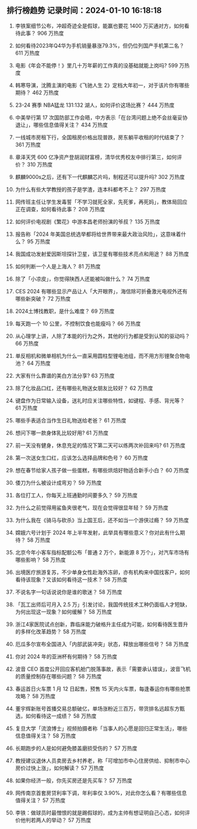 
## 排行榜趋势 记录时间：2024-01-10 16:18:18
  
  1. 李铁案细节公布，冲超奇迹全是假球，能赢也要花 1400 万买通对方，如何看待此事？ 906 万热度
    
  2. 如何看待2023年Q4华为手机销量暴涨79.3%，但仍位列国产手机第二名？ 611 万热度
    
  3. 电影《年会不能停！》里几十万年薪的工作真的没基础就能上岗吗? 599 万热度
    
  4. 韩寒导演，沈腾主演的电影《飞驰人生 2》定档大年初一，对于该片你有哪些期待？ 462 万热度
    
  5. 23-24 赛季 NBA猛龙 131:132 湖人，如何评价这场比赛？ 444 万热度
    
  6. 中美举行第 17 次国防部工作会晤，中方表示「在台湾问题上绝不会丝毫妥协退让」，哪些信息值得关注？ 434 万热度
    
  7. 一线城市房租下行，全国租房价格出现普跌，房东躺平收租的时代结束了？ 361 万热度
    
  8. 章泽天凭 600 亿净资产登胡润财富榜，清华优秀校友中排行第三，如何评价？ 310 万热度
    
  9. 麒麟9000s之后，还有下一代麒麟芯片吗，制程还可以提升吗? 302 万热度
    
  10. 为什么有些大学教授的孩子是学渣，连本科都考不上？ 297 万热度
    
  11. 网传班主任让学生发毒誓「不学习就死全家，先死爹，再死妈」，教体局回应正在调查，如何看待此事？ 208 万热度
    
  12. 如何评价电视剧《繁花》中游本昌老师扮演的爷叔？ 135 万热度
    
  13. 报告称「2024 年美国总统选举都将给世界带来最大政治风险」，这意味着什么？ 95 万热度
    
  14. 我国成功发射爱因斯坦探针卫星，该卫星有哪些技术亮点和用途？ 88 万热度
    
  15. 如何判断一个人是上海人？ 81 万热度
    
  16. 除了「小凉皮」，你觉得陕西人还能被叫做什么？ 74 万热度
    
  17. CES 2024 有哪些显示产品让人「大开眼界」，海信除可折叠激光电视外还有哪些新突破？ 72 万热度
    
  18. 2024土博找教职，是什么难度？ 69 万热度
    
  19. 每天跑一个 10 公里，不控制饮食也能瘦吗？ 66 万热度
    
  20. 从心理学上讲，人除了本能的行为之外，其他的行为都是受到认知的驱动吗？ 66 万热度
    
  21. 单反相机和微单相机为什么一直采用圆柱型锂电池组，而不用方形锂聚合物电池？ 64 万热度
    
  22. 大家有什么靠谱的美白方法分享? 63 万热度
    
  23. 除了化妆品口红，还有哪些礼物送女朋友比较好？ 62 万热度
    
  24. 键盘作为日常输入设备，送礼时应关注哪些特性，如键程、手感、背光等？ 61 万热度
    
  25. 哪些手表适合当作生日礼物送给老爸？ 61 万热度
    
  26. 想问下哪一款身体乳比较好用? 61 万热度
    
  27. 前一天没有健身，休息充足的情况下第二天可以练两次补回来吗? 61 万热度
    
  28. 第一次送女生口红，应该怎么选择品牌和色号？ 60 万热度
    
  29. 想在春节给家人孩子做一些蛋糕，有哪些烘焙好物适合新手小白？ 60 万热度
    
  30. 倭刀为什么被设计成弯刃？ 59 万热度
    
  31. 各位打工人，你每天上班通勤时间要多久？ 59 万热度
    
  32. 为什么之前觉得用鲨鱼夹很老气，现在会觉得很显年轻？ 59 万热度
    
  33. 为什么我在《骑马与砍杀》当上国王后，还不如当一个游侠过瘾？ 59 万热度
    
  34. 嫦娥六号计划于 2024 年上半年发射，此举具有哪些意义？你对此有什么期待？ 58 万热度
    
  35. 北京今年小客车指标配额公布「普通 2 万个，新能源 8 万个」，对汽车市场有哪些影响？ 58 万热度
    
  36. 出境医疗旅游复苏，不少单身女性赴海外冻卵，亦有机构来中国找客户，如何看待该现象？又该如何看待这一技术？ 58 万热度
    
  37. 不说名字一句话说说你是谁的歌迷？ 58 万热度
    
  38. 「瓦工出师后可月入 2.5 万」引发讨论，我国传统技术工种仍面临人才短缺，为何出现这一现象？如何缓解？ 58 万热度
    
  39. 浙江4家医院试点创新，靠临床能力破格升主任成为可能，如何看待医生晋升的多样化改革趋势？ 58 万热度
    
  40. 厄瓜多尔宣布全国进入「内部武装冲突」状态，释放出哪些信号？ 58 万热度
    
  41. 你对 2024 年的亚洲杯有何期待？ 58 万热度
    
  42. 波音 CEO 首度公开回应客机舱门脱落事故，表示「需要承认错误」，波音飞机的质量控制存在哪些问题？ 58 万热度
    
  43. 春运首日火车票 1 月 12 日起售，预售 15 天内火车票，每逢春运你有哪些抢票攻略？ 58 万热度
    
  44. 董宇辉新账号首播交易总额破亿，单场涨粉近三百万，带货排名远超东方甄选，如何看待这一成绩？ 58 万热度
    
  45. 复旦大学「流浪博士」视频拍摄者称「当事人的心愿是回归正常生活」，哪些信息值得关注？ 58 万热度
    
  46. 长期跑步的人是如何避免膝盖磨损受伤的？ 57 万热度
    
  47. 教授建议退休人员卖房去乡村养老，称「可增加市中心住房供给、抑制市中心房价过快上涨」，如何解读？ 57 万热度
    
  48. 如果你经济一般，你先买房还是先买车？ 57 万热度
    
  49. 网传南京首套房贷利率下调，年利率仅 3.90%，对此你怎么看？有哪些信息值得关注？ 57 万热度
    
  50. 李铁：做球员时最憎恨的就是踢假球的，成为主帅有想证明自己心态，如何评价他判若两人的举动？ 57 万热度
    